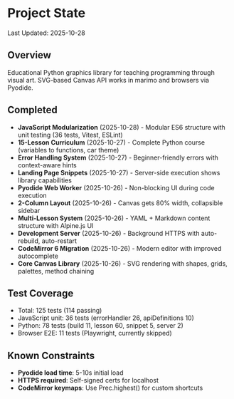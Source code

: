 # Project State

Last Updated: 2025-10-28

## Overview

Educational Python graphics library for teaching programming through visual art. SVG-based Canvas API works in marimo and browsers via Pyodide.

## Completed

- **JavaScript Modularization** (2025-10-28) - Modular ES6 structure with unit testing (36 tests, Vitest, ESLint)
- **15-Lesson Curriculum** (2025-10-27) - Complete Python course (variables to functions, car theme)
- **Error Handling System** (2025-10-27) - Beginner-friendly errors with context-aware hints
- **Landing Page Snippets** (2025-10-27) - Server-side execution shows library capabilities
- **Pyodide Web Worker** (2025-10-26) - Non-blocking UI during code execution
- **2-Column Layout** (2025-10-26) - Canvas gets 80% width, collapsible sidebar
- **Multi-Lesson System** (2025-10-26) - YAML + Markdown content structure with Alpine.js UI
- **Development Server** (2025-10-26) - Background HTTPS with auto-rebuild, auto-restart
- **CodeMirror 6 Migration** (2025-10-26) - Modern editor with improved autocomplete
- **Core Canvas Library** (2025-10-26) - SVG rendering with shapes, grids, palettes, method chaining

## Test Coverage

- Total: 125 tests (114 passing)
- JavaScript unit: 36 tests (errorHandler 26, apiDefinitions 10)
- Python: 78 tests (build 11, lesson 60, snippet 5, server 2)
- Browser E2E: 11 tests (Playwright, currently skipped)

## Known Constraints

- **Pyodide load time**: 5-10s initial load
- **HTTPS required**: Self-signed certs for localhost
- **CodeMirror keymaps**: Use Prec.highest() for custom shortcuts
